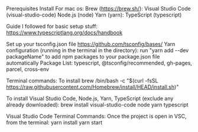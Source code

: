 Prerequisites Install
For mac os: 
Brew (https://brew.sh/):
	Visual Studio Code (visual-studio-code)
	Node.js (node)
	Yarn (yarn):
	TypeScript (typescript)

Guide I followed for basic setup stuff:
https://www.typescriptlang.org/docs/handbook

Set up your tsconfig.json file
https://github.com/tsconfig/bases/
Yarn configuration (running in the terminal in the directory):
run "yarn add --dev packageName" to add npm packages to your package.json file automatically
Package List: typescript, @tsconfig/recommended, gh-pages, parcel, cross-env

Terminal commands:
To install brew
/bin/bash -c "$(curl -fsSL https://raw.githubusercontent.com/Homebrew/install/HEAD/install.sh)"

To install Visual Studio Code, Node.js, Yarn, TypeScript (exclude any already downloaded):
brew install visual-studio-code node yarn typescript

Visual Studio Code Terminal Commands:
Once the project is open in VSC, from the terminal: 
yarn install
yarn start
